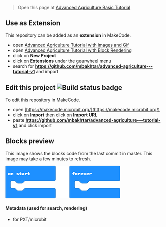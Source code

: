 
> Open this page at [Advanced Agriculture Basic Tutorial](https://mbakhtar.github.io/advanced-agriculture---tutorial-v1/)

## Use as Extension

This repository can be added as an **extension** in MakeCode.

* open [Advanced Agriculture Tutorial with images and Gif](https://makecode.microbit.org/#tutorial:47047-41021-31096-65750)
* open [Advanced Agriculture Tutorial with Block Rendering](https://makecode.microbit.org/#tutorial:66778-74308-72583-95275)
* click on **New Project**
* click on **Extensions** under the gearwheel menu
* search for **https://github.com/mbakhtar/advanced-agriculture---tutorial-v1** and import

## Edit this project ![Build status badge](https://github.com/mbakhtar/advanced-agriculture---tutorial-v1/workflows/MakeCode/badge.svg)

To edit this repository in MakeCode.

* open [https://makecode.microbit.org/](https://makecode.microbit.org/)
* click on **Import** then click on **Import URL**
* paste **https://github.com/mbakhtar/advanced-agriculture---tutorial-v1** and click import

## Blocks preview

This image shows the blocks code from the last commit in master.
This image may take a few minutes to refresh.

![A rendered view of the blocks](https://github.com/mbakhtar/advanced-agriculture---tutorial-v1/raw/master/.github/makecode/blocks.png)

#### Metadata (used for search, rendering)

* for PXT/microbit
<script src="https://makecode.com/gh-pages-embed.js"></script><script>makeCodeRender("{{ site.makecode.home_url }}", "{{ site.github.owner_name }}/{{ site.github.repository_name }}");</script>
